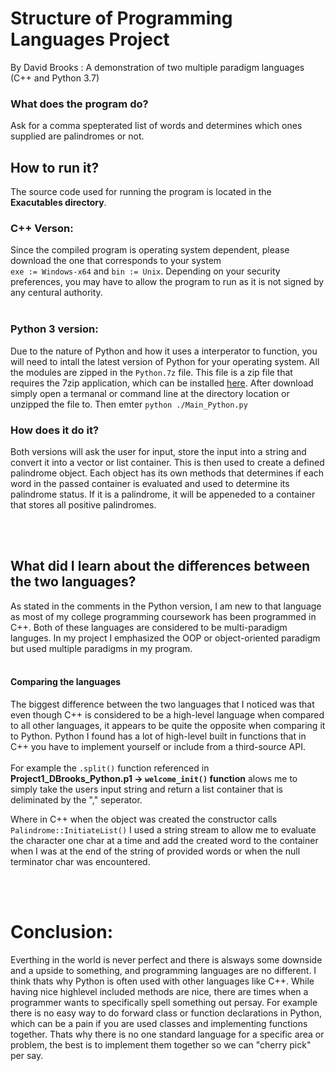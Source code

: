 # Structure of Programming Languages Project
By David Brooks : A demonstration of two multiple paradigm languages (C++ and Python 3.7)

   ### What does the program do?
   Ask for a comma spepterated list of words and determines which ones supplied are palindromes or not. 
   
   
   ## How to run it?
   The source code used for running the program is located in the **Exacutables directory**.
   ### C++ Verson:
   Since the compiled program is operating system dependent, please download the one that corresponds to your system <br> `exe := Windows-x64` and `bin := Unix`. Depending on your security preferences, you may have to allow the program to run as it is not signed by any centural authority.<br></br>
   
   ### Python 3 version:
   Due to the nature of Python and how it uses a interperator to function, you will need to intall the latest version of Python for your operating system. All the modules are zipped in the `Python.7z` file. This file is a zip file that requires the 7zip application, which can be installed [here](https://www.7-zip.org/). After download simply open a termanal or command line at the directory location or unzipped the file to. Then emter `python ./Main_Python.py` 
   
   
   
   ### How does it do it?
   Both versions will ask the user for input, store the input into a string and convert it into a vector or list container. This is then used to create a defined palindrome object. Each object has its own methods that determines if each word in the passed container is evaluated and used to determine its palindrome status. If it is a palindrome, it will be appeneded to a container that stores all positive palindromes. 
   
   <br></br>
   
   ## What did I learn about the differences between the two languages?
   As stated in the comments in the Python version, I am new to that language as most of my college programming coursework has been programmed in C++. Both of these languages are considered to be multi-paradigm languges. In my project I emphasized the OOP or object-oriented paradigm but used multiple paradigms in my program.<br></br>


#### Comparing the languages
The biggest difference between the two languages that I noticed was that even though C++ is considered to be a high-level language when compared to all other languages, it appears to be quite the opposite when comparing it to Python. Python I found has a lot of high-level built in functions that in C++ you have to implement yourself or include from a third-source API. 
<br></br>
For example the `.split()` function referenced in **Project1_DBrooks_Python.p1 -> `welcome_init()` function** alows me to simply take the users input string and return a list container that is deliminated by the "," seperator. 

Where in C++ when the object was created the constructor calls `Palindrome::InitiateList()` I used a string stream to allow me to evaluate the character one char at a time and add the created word to the container when I was at the end of the string of provided words or when the null terminator char was encountered.

<br></br>

# Conclusion:
Everthing in the world is never perfect and there is alsways some downside and a upside to something, and programming languages are no different. I think thats why Python is often used with other languages like C++. While having nice highlevel included methods are nice, there are times when a programmer wants to specifically spell something out persay. For example there is no easy way to do forward class or function declarations in Python, which can be a pain if you are used classes and implementing functions together. Thats why there is no one standard language for a specific area or problem, the best is to implement them together so we can "cherry pick" per say.

